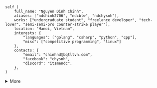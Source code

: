 ```rust,ignore
self (
    full_name: "Nguyen Dinh Chinh",
    aliases: ["ndchinh2706", "ndcbtw", "ndchysnh"],
    works: ["undergraduate student", "freelance developer", "tech-lover", "semi-semi-pro counter-strike player"],
    location: "Hanoi, Vietnam",
    interests: {
        "languages": ["golang", "csharp", "python", "cpp"],
        "misc": ["competitive programming", "linux"]
    },
    contacts: {
        "email": "chinhnd@bqtltvn.com",
        "facebook": "chysnh",
        "discord": "itsmendc",
    },
)
```
<details>
  <summary>More</summary>
    <img src="https://wakatime.com/share/@e9f968da-f113-46fa-923a-ec14e02aef06/84a8fe4c-a568-4736-90dc-bda6456749d8.svg"/>
</details>
